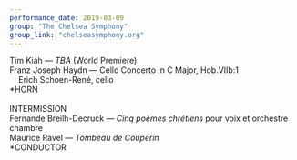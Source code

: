 ```yaml
---
performance_date: 2019-03-09
group: "The Chelsea Symphony"
group_link: "chelseasymphony.org"
---
```

Tim Kiah — _TBA_ (World Premiere)<br/>
Franz Joseph Haydn — Cello Concerto in C Major, Hob.VIIb:1<br/>
&nbsp;&nbsp;&nbsp;&nbsp;Erich Schoen-René, cello<br/>
*HORN<br/>
<br/>
INTERMISSION
<br/>
Fernande Breilh-Decruck — _Cinq poèmes chrétiens_ pour voix et orchestre chambre<br/>
Maurice Ravel — _Tombeau de Couperin_<br/>
*CONDUCTOR
